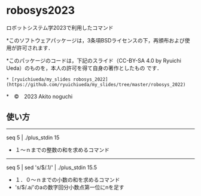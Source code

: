 # robosys2023
ロボットシステム学2023で利用したコマンド

 *このソフトウェアパッケージは，3条項BSDライセンスの下，再頒布および使用が許可されます．

 *このパッケージのコードは，下記のスライド（CC-BY-SA 4.0 by Ryuichi Ueda）のものを，本人の許可を得て自身の著作としたもの  です．
 
 	* [ryuichiueda/my_slides robosys_2022](https://github.com/ryuichiueda/my_slides/tree/master/robosys_2022)
 *　©　2023 Akito noguchi

## 使い方
*** 
seq 5 | ./plus_stdin
15
 * １～ｎまでの整数の和を求めるコマンド


***
seq 5 | sed 's/$/.1/' | ./plus_stdin
15.5
 * １．０～ｎまでの小数の和を求めるコマンド
 * 's/$/.a/'のaの数字回分小数点第一位にnを足す 

